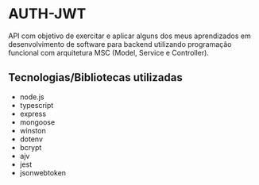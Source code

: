 # AUTH-JWT

API com objetivo de exercitar e aplicar alguns dos meus aprendizados em desenvolvimento de software para backend utilizando programação funcional com arquitetura MSC (Model, Service e Controller).

## Tecnologias/Bibliotecas utilizadas

- node.js
- typescript
- express
- mongoose
- winston
- dotenv
- bcrypt
- ajv
- jest
- jsonwebtoken
